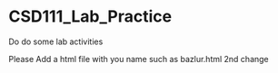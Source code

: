 # CSD111_Lab_Practice
Do do some lab activities

Please Add a html file with you name such as bazlur.html
2nd change
